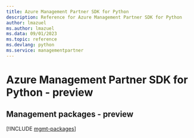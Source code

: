 ```yaml
---
title: Azure Management Partner SDK for Python
description: Reference for Azure Management Partner SDK for Python
author: lmazuel
ms.author: lmazuel
ms.data: 09/01/2023
ms.topic: reference
ms.devlang: python
ms.service: managementpartner
---
```

# Azure Management Partner SDK for Python - preview

## Management packages - preview
[!INCLUDE [mgmt-packages](management-partner-mgmt-index.md)]